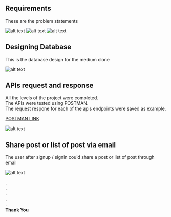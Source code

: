 ## Requirements

These are the problem statements

![alt text](https://github.com/AbhinandanPun/medium-rails/blob/main/ProblemStatement-part-1.png?raw=true)
![alt text](https://github.com/AbhinandanPun/medium-rails/blob/main/ProblemStatement-part-2.png?raw=true)
![alt text](https://github.com/AbhinandanPun/medium-rails/blob/main/ProblemStatement-part-3.png?raw=true)

## Designing Database

This is the database design for the medium clone

![alt text](https://github.com/AbhinandanPun/medium-rails/blob/main/medium%20db%20design.png?raw=true)


## APIs request and response

All the levels of the project were completed.  
The APIs were tested using POSTMAN.  
The request respone for each of the apis endpoints were saved as example.  

[POSTMAN LINK](https://dark-water-207451.postman.co/workspace/New-Team-Workspace~9bffa4d5-0318-442b-b5ce-ce3a39eccdf4/collection/16885962-f4466484-0df4-4b74-9462-4a380d5f04c1?action=share&creator=16885962)

![alt text](https://github.com/AbhinandanPun/medium-rails/blob/main/postman_saved_examples.png?raw=true)


## Share post or list of post via email

The user after signup / signin could share a post or list of post through email  

![alt text](https://github.com/AbhinandanPun/medium-rails/blob/main/share%20post%20and%20list%20of%20post.png?raw=true)
  
.  
.  
.  
.  
.  
**Thank You**




